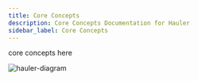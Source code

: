 ```yaml
---
title: Core Concepts
description: Core Concepts Documentation for Hauler
sidebar_label: Core Concepts
---
```


core concepts here

![hauler-diagram](/img/hauler-diagram.png)
